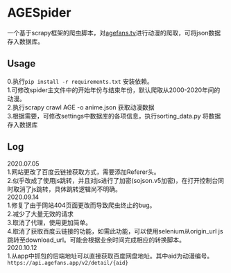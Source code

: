 # AGESpider
一个基于scrapy框架的爬虫脚本，对[agefans.tv](https://www.agefans.tv/)进行动漫的爬取，可将json数据存入数据库。   

## Usage  
0.执行`pip install -r requirements.txt` 安装依赖。  
1.可修改spider主文件中的开始年份与结束年份，默认爬取从2000-2020年间的动漫。  
2.执行scrapy crawl AGE -o anime.json 获取动漫数据  
3.根据需要，可修改settings中数据库的各项信息，执行sorting_data.py 将数据存入数据库

## Log
2020.07.05   
1.网站更改了百度云链接获取方式，需要添加Referer头。  
2.似乎改成了使用js跳转，并且对js进行了加密(sojson.v5加密)，在打开控制台同时取消了js跳转，具体跳转逻辑尚不明确。   
2020.09.14   
1.修复了由于网站404页面更改而导致爬虫终止的bug。  
2.减少了大量无效的请求  
3.取消了代理，使用更加简单。  
4.取消了获取百度云链接的功能，如需此功能，可以使用selenium从origin_url js跳转至download_url。可能会根据业余时间完成相应的转换脚本。   
2020.10.12  
1.从app中抓包的后端地址可以直接获取百度网盘地址。其中aid为动漫编号。  
`https://api.agefans.app/v2/detail/{aid}`

